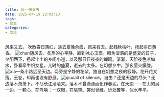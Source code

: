 ```yaml
---
title: 风——来又去
date: 2025-04-19 23:03:13
tags: 
- 散文
categories: 
- 散文
---
```

风来又去。 吹散春日落红，淡去夏晚余霞，风来有去。起残秋枯叶，扬起冬日黄昏。 ![chun][1]随风去，炙热的心平静，直到冰心玉壶。眼角滚落的是盛夏的日子，夕阳西下，扬起尘土的乡间小道，以及那日日夜夜的蝉鸣。渐渐，天阶夜色凉如水，卧看牵牛织女星。儿时的盛夏，逝去的太多。在幻想乡中，那夜萤火朦胧。![xia][2]一条小路远至天边。两旁是宁静的花朵，独自在幻想之夜的寂静。花开花又落。云卷，却再也没有舒展。![qiu][3]call of silence，自由？还是天边的尽头？无边落木萧萧下。不尽长江滚滚来。落木不曾潇潇而化作春泥。在天边——在山的另一边，一颗心，在呼唤；一双眼，在眺望。笑似曾经，远处苦等，似水年华。


  [1]: https://tp.999845.xyz/img/2025/06/1a3b0ed646b34330ffde74267a2af01f.png
  [2]: https://tp.999845.xyz/img/2025/06/9643628becb19acae4f1625be4b0973f.png
  [3]: https://tp.999845.xyz/img/2025/06/94b52644e6b813ceae7d0a252216a780.png
